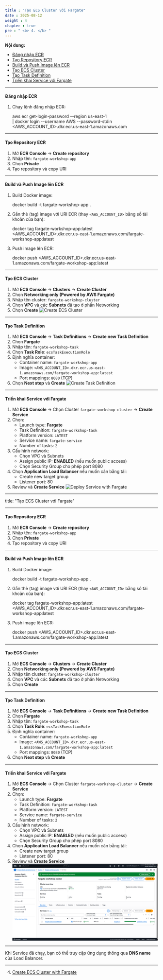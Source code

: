 ```yaml
---
title : "Tạo ECS Cluster với Fargate"
date : 2025-08-12
weight : 4
chapter : true
pre : " <b> 4. </b> "
---
```


**Nội dung:**
- [Đăng nhập ECR](#đăng-nhập-ecr)
- [Tạo Repository ECR](#tạo-repository-ecr)
- [Build và Push Image lên ECR](#build-và-push-image-lên-ecr)
- [Tạo ECS Cluster](#tạo-ecs-cluster)
- [Tạo Task Definition](#tạo-task-definition)
- [Triển khai Service với Fargate](#triển-khai-service-với-fargate)

---

#### Đăng nhập ECR

1. Chạy lệnh đăng nhập ECR:

    aws ecr get-login-password --region us-east-1 \
    | docker login --username AWS --password-stdin <AWS_ACCOUNT_ID>.dkr.ecr.us-east-1.amazonaws.com

---

#### Tạo Repository ECR

1. Mở **ECR Console** → **Create repository**  
2. Nhập tên: `fargate-workshop-app`  
3. Chọn **Private**  
4. Tạo repository và copy URI

---

#### Build và Push Image lên ECR

1. Build Docker image:

    docker build -t fargate-workshop-app .

2. Gắn thẻ (tag) image với URI ECR (thay `<AWS_ACCOUNT_ID>` bằng số tài khoản của bạn):

    docker tag fargate-workshop-app:latest <AWS_ACCOUNT_ID>.dkr.ecr.us-east-1.amazonaws.com/fargate-workshop-app:latest

3. Push image lên ECR:

    docker push <AWS_ACCOUNT_ID>.dkr.ecr.us-east-1.amazonaws.com/fargate-workshop-app:latest

---

#### Tạo ECS Cluster

1. Mở **ECS Console** → **Clusters** → **Create Cluster**  
2. Chọn **Networking only (Powered by AWS Fargate)**  
3. Nhập tên cluster: `fargate-workshop-cluster`  
4. Chọn **VPC** và các **Subnets** đã tạo ở phần Networking  
5. Chọn **Create**
![Create ECS Cluster](https://trungquangnguyeen.github.io/Serverless-Container-Orchestration/images/04/01.png)
---

#### Tạo Task Definition

1. Mở **ECS Console** → **Task Definitions** → **Create new Task Definition**  
2. Chọn **Fargate**  
3. Nhập tên: `fargate-workshop-task`  
4. Chọn **Task Role**: `ecsTaskExecutionRole`  
5. Định nghĩa container:
   - Container name: `fargate-workshop-app`
   - Image: `<AWS_ACCOUNT_ID>.dkr.ecr.us-east-1.amazonaws.com/fargate-workshop-app:latest`
   - Port mappings: `8080` (TCP)
6. Chọn **Next step** và **Create**
![Create Task Definition](https://trungquangnguyeen.github.io/Serverless-Container-Orchestration/images/04/02.png)
---

#### Triển khai Service với Fargate

1. Mở **ECS Console** → Chọn Cluster `fargate-workshop-cluster` → **Create Service**  
2. Chọn:
   - Launch type: **Fargate**
   - Task Definition: `fargate-workshop-task`
   - Platform version: `LATEST`
   - Service name: `fargate-service`
   - Number of tasks: `2`
3. Cấu hình network:
   - Chọn VPC và Subnets
   - Assign public IP: **ENABLED** (nếu muốn public access)
   - Chọn Security Group cho phép port 8080
4. Chọn **Application Load Balancer** nếu muốn cân bằng tải:
   - Create new target group
   - Listener port: 80
5. Review và **Create Service**
![Deploy Service with Fargate](https://trungquangnguyeen.github.io/Serverless-Container-Orchestration/images/04/03.png)
---

title: "Tạo ECS Cluster với Fargate"


---

#### Tạo Repository ECR

1. Mở **ECR Console** → **Create repository**  
2. Nhập tên: `fargate-workshop-app`  
3. Chọn **Private**  
4. Tạo repository và copy URI

---

#### Build và Push Image lên ECR

1. Build Docker image:

    docker build -t fargate-workshop-app .

2. Gắn thẻ (tag) image với URI ECR (thay `<AWS_ACCOUNT_ID>` bằng số tài khoản của bạn):

    docker tag fargate-workshop-app:latest <AWS_ACCOUNT_ID>.dkr.ecr.us-east-1.amazonaws.com/fargate-workshop-app:latest

3. Push image lên ECR:

    docker push <AWS_ACCOUNT_ID>.dkr.ecr.us-east-1.amazonaws.com/fargate-workshop-app:latest

---

#### Tạo ECS Cluster

1. Mở **ECS Console** → **Clusters** → **Create Cluster**  
2. Chọn **Networking only (Powered by AWS Fargate)**  
3. Nhập tên cluster: `fargate-workshop-cluster`  
4. Chọn **VPC** và các **Subnets** đã tạo ở phần Networking  
5. Chọn **Create**

---

#### Tạo Task Definition

1. Mở **ECS Console** → **Task Definitions** → **Create new Task Definition**  
2. Chọn **Fargate**  
3. Nhập tên: `fargate-workshop-task`  
4. Chọn **Task Role**: `ecsTaskExecutionRole`  
5. Định nghĩa container:
   - Container name: `fargate-workshop-app`
   - Image: `<AWS_ACCOUNT_ID>.dkr.ecr.us-east-1.amazonaws.com/fargate-workshop-app:latest`
   - Port mappings: `8080` (TCP)
6. Chọn **Next step** và **Create**

---

#### Triển khai Service với Fargate

1. Mở **ECS Console** → Chọn Cluster `fargate-workshop-cluster` → **Create Service**  
2. Chọn:
   - Launch type: **Fargate**
   - Task Definition: `fargate-workshop-task`
   - Platform version: `LATEST`
   - Service name: `fargate-service`
   - Number of tasks: `2`
3. Cấu hình network:
   - Chọn VPC và Subnets
   - Assign public IP: **ENABLED** (nếu muốn public access)
   - Chọn Security Group cho phép port 8080
4. Chọn **Application Load Balancer** nếu muốn cân bằng tải:
   - Create new target group
   - Listener port: 80
5. Review và **Create Service**
![Deploy Service with Fargate](images/04/03.png)
---

Khi Service đã chạy, bạn có thể truy cập ứng dụng thông qua **DNS name** của Load Balancer.

---

4. [Create ECS Cluster with Fargate](4-create-ecs-cluster-with-fargate/)
